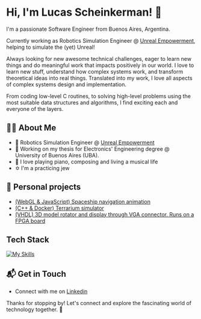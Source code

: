 # Hi, I'm Lucas Scheinkerman! 👋

I'm a passionate Software Engineer from Buenos Aires, Argentina.

Currently working as Robotics Simulation Engineer @ [Unreal Empowerment](https://unrealempowerment.com/), helping to simulate the (yet) Unreal!

Always looking for new awesome technical challenges, eager to learn new things and do meaningful work that impacts positively in our world.
I love to learn new stuff, understand how complex systems work, and transform theoretical ideas into real things. Translated into my work, I love all aspects of
complex systems design and implementation.

From coding low-level C routines, to solving high-level problems using the most suitable data structures and algorithms, I find exciting each and everyone of the layers.

<!-- ![<username>'s Stats](https://github-readme-stats.vercel.app/api?username=lucasjsch&theme=vue-dark&show_icons=true&hide_border=true&count_private=true) -->

<!--
![Top Langs](https://github-readme-stats.vercel.app/api/top-langs/?username=lucasjsch&layout=compact&exclude_repo=cordic_vhdl,sisdig_final,digital_systems&size_weight=0.2&count_weight=0.8&hide=verilog,tcl,systemverilog,stata,forth&langs_count=6)
-->

## :technologist: About Me

- :robot: Robotics Simulation Engineer @ [Unreal Empowerment](https://unrealempowerment.com/)
- 🔭 Working on my thesis for Electronics' Engineering degree @ University of Buenos Aires (UBA).
- :musical_keyboard: I love playing piano, composing and living a musical life
- :star_of_david: I'm a practicing jew

## 🚀 Personal projects
- [(WebGL & JavaScript) Spaceship navigation animation](https://github.com/LucasJSch/sistemas_graficos)
- [(C++ & Docker) Terrarium simulator](https://github.com/LucasJSch/terrarium_simulator/)
- [(VHDL) 3D model rotator and display through VGA connector. Runs on a FPGA board](https://github.com/LucasJSch/vhdl_cordic_vga)


## Tech Stack
[![My Skills](https://skillicons.dev/icons?i=cpp,python,java,ros,docker,androidstudio)](https://skillicons.dev)


## 📬 Get in Touch

- Connect with me on [Linkedin](https://www.linkedin.com/in/lucas-scheinkerman/)

Thanks for stopping by! Let's connect and explore the fascinating world of technology together. 🚀



<!--

Here are some ideas to get you started:

- 🔭 I’m currently working on ...
- 🌱 I’m currently learning ...
- 👯 I’m looking to collaborate on ...
- 🤔 I’m looking for help with ...
- 💬 Ask me about ...
- 📫 How to reach me: ...
- 😄 Pronouns: ...
- ⚡ Fun fact: ...
-->

